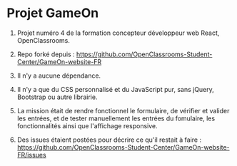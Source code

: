 # Projet GameOn

1. Projet numéro 4 de la formation concepteur développeur web React, OpenClassrooms.
2. Repo forké depuis : https://github.com/OpenClassrooms-Student-Center/GameOn-website-FR
3. Il n'y a aucune dépendance.
4. Il n'y a que du CSS personnalisé et du JavaScript pur, sans jQuery, Bootstrap ou autre librairie.

5. La mission était de rendre fonctionnel le formulaire, de vérifier et valider les entrées, et de tester manuellement les entrées du fomulaire, les fonctionnalités ainsi que l'affichage responsive.
6. Des issues étaient postées pour décrire ce qu'il restait à faire : https://github.com/OpenClassrooms-Student-Center/GameOn-website-FR/issues
